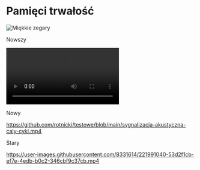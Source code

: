 # Pamięci trwałość

![Miękkie zegary](https://user-images.githubusercontent.com/8331614/215898827-61908788-5418-47ec-9007-82bb82351d26.png)

Nowszy

<video src="https://raw.githubusercontent.com/rotnicki/testowe/main/caly-cykl-640x360.mp4"></video>

Nowy

https://github.com/rotnicki/testowe/blob/main/sygnalizacja-akustyczna-caly-cykl.mp4

Stary

https://user-images.githubusercontent.com/8331614/221991040-53d2f1cb-ef7e-4edb-b0c2-346cbf9c37cb.mp4

